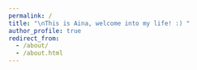 ```yaml
---
permalink: /
title: "\nThis is Aina, welcome into my life! :) "
author_profile: true
redirect_from: 
  - /about/
  - /about.html
---
```




